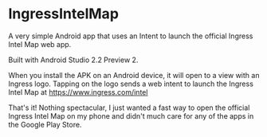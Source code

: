 # IngressIntelMap
A very simple Android app that uses an Intent to launch the official Ingress Intel Map web app.

Built with Android Studio 2.2 Preview 2.

When you install the APK on an Android device, it will open to a view with an Ingress logo. 
Tapping on the logo sends a web intent to launch the Ingress Intel Map at https://www.ingress.com/intel

That's it!
Nothing spectacular, I just wanted a fast way to open the official Ingress Intel Map on my phone and didn't much care for
any of the apps in the Google Play Store.
